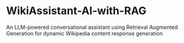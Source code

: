 # WikiAssistant-AI-with-RAG
 An LLM-powered conversational assistant using Retrieval Augmented Generation for dynamic Wikipedia content response generation
